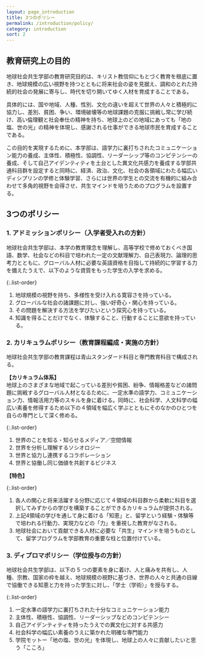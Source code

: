 ```yaml
---
layout: page_introduction
title: 3つのポリシー
permalink: /introduction/policy/
category: introduction
sort: 2
---
```


## 教育研究上の目的

地球社会共生学部の教育研究目的は、キリスト教信仰にもとづく教育を根底に置き、地球規模の広い視野を持つとともに将来社会の姿を見据え、調和のとれた持続的社会の発展に寄与し、時代を切り開いてゆく人材を育成することである。

具体的には、国や地域、人種、性別、文化の違いを超えて世界の人々と積極的に協力し、差別、貧困、争い、環境破壊等の地球課題の克服に挑戦し常に学び続け、高い倫理観と社会奉仕の精神を持ち、地球上のどの地域にあっても「地の塩、世の光」の精神を体現し、感謝される仕事ができる地球市民を育成することである。

この目的を実現するために、本学部は、語学力に裏打ちされたコミュニケーション能力の養成、主体性、積極性、協調性、リーダーシップ等のコンピテンシーの養成、そして自己アイデンティティを土台とした異文化共感力を養成する学部共通科目群を設定すると同時に、経済、政治、文化、社会の各領域にわたる幅広いディシプリンの学修と体験学習、さらには世界の学生との交流を有機的に組み合わせて多角的視野を会得させ、共生マインドを培うためのプログラムを設置する。

## 3つのポリシー

### 1\. アドミッションポリシー（入学者受入れの方針）

地球社会共生学部は、本学の教育理念を理解し、高等学校で修めておくべき国語、数学、社会などの科目で培われた一定の文献理解力、自己表現力、論理的思考力とともに、グローバル人材に必要な英語資格を目指して持続的に学習する力を備えたうえで、以下のような資質をもった学生の入学を求める。

{:.list-order}
1.  地球規模の視野を持ち、多様性を受け入れる寛容さを持っている。
2.  グローバルな社会の諸課題に対し、強い好奇心・関心を持っている。
3.  その問題を解決する方法を学びたいという探究心を持っている。
4.  知識を得ることだけでなく、体験すること、行動することに意欲を持っている。

### 2\. カリキュラムポリシー（教育課程編成・実施の方針）

地球社会共生学部の教育課程は青山スタンダード科目と専門教育科目で構成される。

**【カリキュラム体系】**  
地球上のさまざまな地域で起こっている差別や貧困、紛争、情報格差などの諸問題に挑戦するグローバル人材となるために、一定水準の語学力、コミュニケーション力、情報活用力等のスキルを身に着ける。同時に、社会科学、人文科学の幅広い素養を修得するため以下の４領域を幅広く学ぶとともにそのなかのひとつを自らの専門として深く修める。

{:.list-order}
1.  世界のことを知る・知らせるメディア／空間情報
2.  世界を分析し理解するソシオロジー
3.  世界と協力し連携するコラボレーション
4.  世界と協働し同じ価値を共創するビジネス

**【特色】**

{:.list-order}
1.  各人の関心と将来活躍する分野に応じて４領域の科目群から柔軟に科目を選択してみずからの学びを構築することができるカリキュラムが提供される。
2.  上記4領域の学びを通して身に着ける「知恵」と、留学という経験・体験等で培われる行動力、実現力などの「力」を重視した教育がなされる。
3.  地球社会において貢献できる人材に必要な「共生」マインドを培うものとして、留学プログラムを学部教育の重要な柱と位置付けている。

### 3\. ディプロマポリシー（学位授与の方針）

地球社会共生学部は、以下の 5 つの要素を身に着け、人と痛みを共有し、人種、宗教、国家の枠を越え、地球規模の視野に基づき、世界の人々と共通の目線で協働できる知恵と力を持った学生に対し、「学士（学術）」を授与する。

{:.list-order}
1.  一定水準の語学力に裏打ちされた十分なコミュニケーション能力
2.  主体性、積極性、協調性、リーダーシップなどのコンピテンシー
3.  自己アイデンティティを持ったうえでの異文化に対する共感力
4.  社会科学の幅広い素養のうえに築かれた明確な専門能力
5.  学院モットー「地の塩、世の光」を体現し、地球上の人々に貢献したいと思う「こころ」